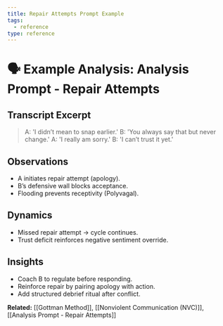 ```yaml
---
title: Repair Attempts Prompt Example
tags:
  - reference
type: reference
---
```


<!-- @format -->

# 🗣 Example Analysis: Analysis Prompt - Repair Attempts

## Transcript Excerpt

> A: 'I didn’t mean to snap earlier.'
> B: 'You always say that but never change.'
> A: 'I really am sorry.'
> B: 'I can’t trust it yet.'

## Observations

- A initiates repair attempt (apology).
- B’s defensive wall blocks acceptance.
- Flooding prevents receptivity (Polyvagal).

## Dynamics

- Missed repair attempt → cycle continues.
- Trust deficit reinforces negative sentiment override.

## Insights

- Coach B to regulate before responding.
- Reinforce repair by pairing apology with action.
- Add structured debrief ritual after conflict.

**Related:** [[Gottman Method]], [[Nonviolent Communication (NVC)]], [[Analysis Prompt - Repair Attempts]]
